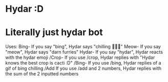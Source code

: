 # Hydar :D
# Literally just hydar bot

Uses:
Bing- If you say "bing", Hydar says "chilling 🥶🥶🥶"
Meow- If you say "meow", Hydar says "darn furries"
Hydar- If you say "hydar", Hydar reacts with the hydar emoji
/Crop- If you use /crop, Hydar replies with "Hydar knows the best crop is cacti :D"
/Bing- If you use /bing, Hydar replies of a gif of bing chilling
/Add If you use /add and 2 numbers, Hydar replies with the sum of the 2 inputted numbers

